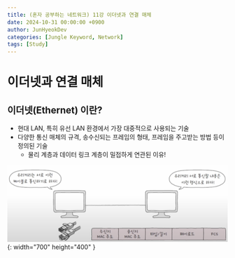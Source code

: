 ```yaml
---
title: (혼자 공부하는 네트워크) 11강 이더넷과 연결 매체
date: 2024-10-31 00:00:00 +0900
author: JunHyeokDev
categories: [Jungle Keyword, Network]
tags: [Study]
---
```


# 이더넷과 연결 매체

## 이더넷(Ethernet) 이란?

- 현대 LAN, 특히 유선 LAN 환경에서 가장 대중적으로 사용되는 기술
- 다양한 통신 매체의 규격, 송수신되는 프레임의 형태, 프레임을 주고받는 방법 등이 정의된 기술
    - 물리 계층과 데이터 링크 계층이 밀접하게 연관된 이유!


![Desktop View](/assets/ethernet.png){: width="700" height="400" }